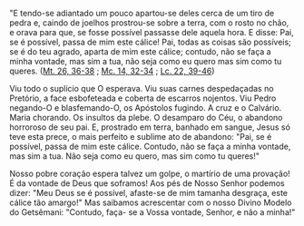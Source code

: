 
"E tendo-se adiantado um pouco apartou-se deles cerca de um tiro de pedra e, caindo de joelhos prostrou-se sobre a terra, com o rosto no chão, e orava para que, se fosse possível passasse dele aquela hora. E disse: Pai, se é possível, passa de mim este cálice! Pai, todas as coisas são possíveis; se é do teu agrado, aparta de mim este cálice; contudo, não se faça a minha vontade, mas sim a tua, não seja como eu quero mas sim como tu queres. ([Mt. 26, 36-38](https://vulgata.online/bible/Mt.26?ed=MS&vfn=MS.Mt.26.36-38:vs) ; [Mc. 14, 32-34](https://vulgata.online/bible/Mc.14?ed=MS&vfn=MS.Mc.14.32-34:vs) ; [Lc. 22, 39-46](https://vulgata.online/bible/Lc.22?ed=MS&vfn=MS.Lc.22.39-46:vs))

Viu todo o suplício que O esperava. Viu suas carnes despedaçadas no Pretório, a face esbofeteada e coberta de escarros nojentos. Viu Pedro negando-O e blasfemando-O, os Apóstolos fugindo. A cruz e o Calvário. Maria chorando. Os insultos da plebe. O desamparo do Céu, o abandono horroroso de seu pai. E, prostrado em terra, banhado em sangue, Jesus só teve esta prece, o mais perfeito e sublime ato de abandono: "Pai, se é possível, passa de mim este cálice. Contudo, não se faça a minha vontade, mas sim a tua. Não seja como eu quero, mas sim como tu queres!"

Nosso pobre coração espera talvez um golpe, o martírio de uma provação! É da vontade de Deus que soframos! Aos pés de Nosso Senhor podemos dizer: "Meu Deus se é possível, afaste-se de mim tamanha desgraça, este cálice tão amargo!" Mas saibamos acrescentar com o nosso Divino Modelo do Getsêmani: "Contudo, faça- se a Vossa vontade, Senhor, e não a minha!"

